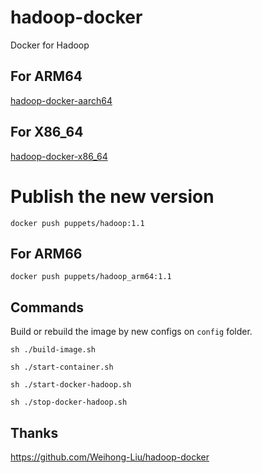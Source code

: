 # hadoop-docker

Docker for Hadoop

## For ARM64
[hadoop-docker-aarch64](/tree/main/hadoop-docker-aarch64)

## For X86_64
[hadoop-docker-x86_64](/tree/main/hadoop-docker-x86_64)

# Publish the new version
```
docker push puppets/hadoop:1.1
```

## For ARM66
```
docker push puppets/hadoop_arm64:1.1
```

## Commands

Build or rebuild the image by new configs on `config` folder.

```shell
sh ./build-image.sh
```

```shell
sh ./start-container.sh
```


```shell
sh ./start-docker-hadoop.sh
```

```shell
sh ./stop-docker-hadoop.sh
```

## Thanks

https://github.com/Weihong-Liu/hadoop-docker